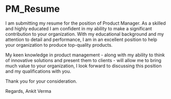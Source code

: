 # PM_Resume

I am submitting my resume for the position of Product Manager. As a skilled and highly educated I am confident in my ability to make a significant contribution to your organization.
With my educational background and my attention to detail and performance, I am in an excellent position to help your organization to produce top-quality products.

My keen knowledge in product management - along with my ability to think of innovative solutions and present them to clients - will allow me to bring much value to your organization, I look forward to discussing this position and my qualifications with you.

Thank you for your consideration.

Regards,
Ankit Verma 
